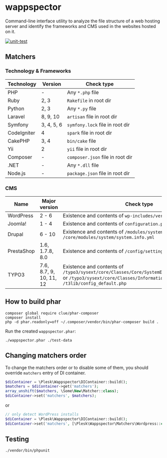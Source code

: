 # wappspector
Command-line interface utility to analyze the file structure of a web hosting server and identify the frameworks and CMS used in the websites hosted on it.

[![unit-test](https://github.com/plesk/wappspector/actions/workflows/unit-test.yml/badge.svg)](https://github.com/plesk/wappspector/actions/workflows/unit-test.yml)

## Matchers
### Technology & Frameworks

| Technology  | Version    | Check type                       |
|-------------|------------|----------------------------------|
| PHP         | -          | Any `*.php` file                 |
| Ruby        | 2, 3       | `Rakefile` in root dir           |
| Python      | 2, 3       | Any `*.py` file                  |
| Laravel     | 8, 9, 10   | `artisan` file in root dir       |
| Symfony     | 3, 4, 5, 6 | `symfony.lock` file in root dir  |
| CodeIgniter | 4          | `spark` file in root dir         |
| CakePHP     | 3, 4       | `bin/cake` file                  |
| Yii         | 2          | `yii` file in root dir           |
| Composer    | -          | `composer.json` file in root dir |
| .NET        | -          | Any `*.dll` file                 |
| Node.js     | -          | `package.json` file in root dir  |

### CMS
| Name       | Major version           | Check type                                                                                                                                                                           |
|------------|-------------------------|--------------------------------------------------------------------------------------------------------------------------------------------------------------------------------------|
| WordPress  | 2 - 6                   | Existence and contents of `wp-includes/version.php`                                                                                                                                  |
| Joomla!    | 1 - 4                   | Existence and contents of `configuration.php` in root dir                                                                                                                            |
| Drupal     | 6 - 10                  | Existence and contents of `/modules/system/system.info` or `/core/modules/system/system.info.yml`                                                                                    |
| PrestaShop | 1.6, 1.7.8, 8.0         | Existence and contents of `/config/settings.inc.php`                                                                                                                                 |
| TYPO3      | 7.6, 8.7, 9, 10, 11, 12 | Existence and contents of `/typo3/sysext/core/Classes/Core/SystemEnvironmentBuilder.php` or `/typo3/sysext/core/Classes/Information/Typo3Version.php` or `/t3lib/config_default.php` |

## How to build phar
```shell
composer global require clue/phar-composer
composer install
php -d phar.readonly=off ~/.composer/vendor/bin/phar-composer build .
```

Run the created `wappspector.phar`:
```shell
./wappspector.phar ./test-data
```

## Changing matchers order
To change the matchers order or to disable some of them, you should override `matchers` entry of DI container.

```php
$diContainer = \Plesk\Wappspector\DIContainer::build();
$matchers = $diContainer->get('matchers');
array_unshift($matchers, \Some\New\Matcher::class);
$diContainer->set('matchers', $matchers);
```

or

```php
// only detect WordPress installs
$diContainer = \Plesk\Wappspector\DIContainer::build();
$diContainer->set('matchers', [\Plesk\Wappspector\Matchers\Wordpress::class]);
```

## Testing
```shell
./vendor/bin/phpunit
```
